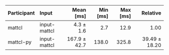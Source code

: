 | Participant | Input | Mean [ms] | Min [ms] | Max [ms] | Relative |
|:---|:---|---:|---:|---:|---:|
| mattcl | input-mattcl | 4.3 ± 1.6 | 2.7 | 12.9 | 1.00 |
| mattcl-py | input-mattcl | 167.9 ± 42.7 | 138.0 | 325.8 | 39.49 ± 18.20 |
